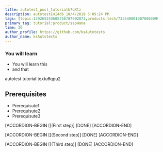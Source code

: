 ```yaml
---
title: autotest_pool_tutorialk7qXtz
description: autotestE4I4d6_10/4/2019 5:09:24 PM
tags: [topic:139269250608756787992873,products:tech/73554900100700000996,tutorial:experience/advanced]
primary_tag: tutorial:product/sapHana
time: 36
author_profile: https://github.com/ksAutotests
author_name: ksAutotests
---
```

### You will learn
- You will learn this
- and that

autotest tutorial textu6qpu2

## Prerequisites
- Prerequisute1
- Prerequisute2
- Prerequisute3

[ACCORDION-BEGIN [](First step)]
[DONE]
[ACCORDION-END]

[ACCORDION-BEGIN [](Second step)]
[DONE]
[ACCORDION-END]

[ACCORDION-BEGIN [](Third step)]
[DONE]
[ACCORDION-END]

